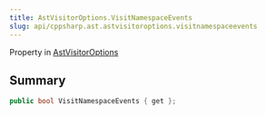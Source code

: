 ```yaml
---
title: AstVisitorOptions.VisitNamespaceEvents
slug: api/cppsharp.ast.astvisitoroptions.visitnamespaceevents
---
```

Property in [AstVisitorOptions](/api/cppsharp/ast/astvisitoroptions)

## Summary



```csharp
public bool VisitNamespaceEvents { get };
```

